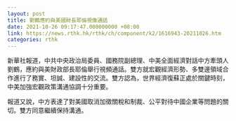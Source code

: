 ```yaml
---
layout: post
title: 劉鶴應約與美國財長耶倫視像通話
date: 2021-10-26 09:17:47.000000000 +08:00
link: https://news.rthk.hk/rthk/ch/component/k2/1616943-20211026.htm
categories: rthk
---
```


新華社報道，中共中央政治局委員、國務院副總理、中美全面經濟對話中方牽頭人劉鶴，應約與美財政部長耶倫舉行視頻通話。雙方就宏觀經濟形勢、多雙邊領域合作進行了務實、坦誠、建設性的交流。雙方認為，世界經濟復蘇正處於關鍵時刻，中美加強宏觀政策溝通協調十分重要。

報道又說，中方表達了對美國取消加徵關稅和制裁、公平對待中國企業等問題的關切。雙方同意繼續保持溝通。
